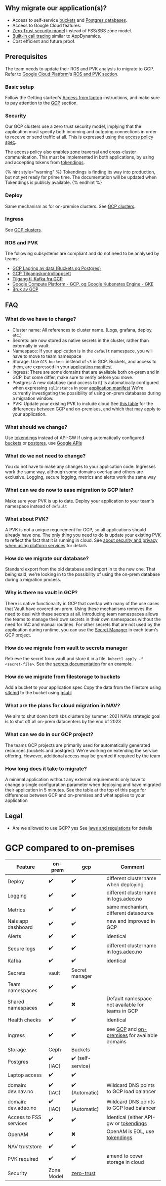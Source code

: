 ## Why migrate our application(s)?
* Access to self-service [buckets] and [Postgres databases][postgres]. 
* Access to Google Cloud features.
* [Zero Trust security model][zero-trust] instead of FSS/SBS zone model.
* [Built-in call tracing](https://istio.io/docs/tasks/observability/distributed-tracing/) similar to AppDynamics.
* Cost efficient and future proof.

## Prerequisites
The team needs to update their ROS and PVK analysis to migrate to GCP.
Refer to [Google Cloud Platform][GCP]'s [ROS and PVK section][ROS & PVK].

### Basic setup
Follow the Getting started's [Access from laptop][gettingstarted] instructions, and make sure to pay attention to the [GCP][gettingstarted-kubectl-gcp] section.

### Security
Our GCP clusters use a zero trust security model, implying that the application
must specify both incoming and outgoing connections in order to receive or send
traffic at all. This is expressed using the [access policy
spec][accesspolicy].

The access policy also enables zone traversal and cross-cluster communication. This
must be implemented in both applications, by using and accepting tokens from
[tokendings].

{% hint style="warning" %}
Tokendings is finding its way into production, but not yet ready for prime time.
The documentation will be updated when Tokendings is publicly available.
{% endhint %}

### Deploy
Same mechanism as for on-premise clusters. See [GCP clusters][GCP].

### Ingress
See [GCP clusters][GCP].

### ROS and PVK
The following subsystems are compliant and do not need to be analysed by teams:

* [GCP Lagring av data (Buckets og Postgres)](https://apps.powerapps.com/play/f8517640-ea01-46e2-9c09-be6b05013566?ID=219)
* [GCP Tilgangskontrolloppsett](https://apps.powerapps.com/play/f8517640-ea01-46e2-9c09-be6b05013566?ID=218)
* [Tilgang til Kafka fra GCP](https://apps.powerapps.com/play/f8517640-ea01-46e2-9c09-be6b05013566?ID=229)
* [Google Compute Platform - GCP, og Google Kubenetes Engine - GKE](https://apps.powerapps.com/play/f8517640-ea01-46e2-9c09-be6b05013566?ID=95)
* [Bruk av GCP](https://apps.powerapps.com/play/f8517640-ea01-46e2-9c09-be6b05013566?ID=222)


## FAQ
### What do we have to change?
* Cluster name: All references to cluster name. (Logs, grafana, deploy, etc.)
* Secrets: are now stored as native secrets in the cluster, rather than externally in vault.
* Namespace: If your application is in the `default` namespace, you will have to move to team namespace
* Storage: Use `GCS-buckets` instead of `s3` in GCP. Buckets, and access to them, are expressed in your [application manifest][manifest]
* Ingress: There are some domains that are available both on-prem and in GCP, but some differ, make sure to verify before you move.
* Postgres: A new database (and access to it) is automatically configured when expressing `sqlInstance` in your [application manifest][manifest] 
We're currently investigating the possibility of using on-prem databases during a migration window.
* PVK: Update your existing PVK to include cloud
See [this table][gcp-comparison-table] for the differences between GCP and on-premises, and which that may apply to your application.

### What should we change?
Use [tokendings] instead of API-GW
If using automatically configured [buckets] or [postgres], use [Google APIs](https://cloud.google.com/storage/docs/reference/libraries)

### What do we not need to change?
You do not have to make any changes to your application code.
Ingresses work the same way, although some domains overlap and others are exclusive.
Logging, secure logging, metrics and alerts work the same way

### What can we do now to ease migration to GCP later?
Make sure your PVK is up to date.
Deploy your application to your team's namespace instead of `default`

### What about PVK?
A PVK is not a unique requirement for GCP, so all applications should already have one.
The only thing you need to do is update your existing PVK to reflect the fact that it is running in cloud.
See [about security and privacy when using platform services](https://doc.nais.io/#about-security-and-privacy-when-using-platform-services) for details

### How do we migrate our database?
Standard export from the old database and import in to the new one.
That being said, we're looking in to the possibility of using the on-prem database during a migration process. 

### Why is there no vault in GCP?
There is native functionality in GCP that overlap with many of the use cases that Vault have covered on-prem.
Using these mechanisms removes the need to deal with these secrets at all.
Introducing team namespaces allows the teams to manage their own secrets in their own namespaces without the need for IAC and manual routines.
For other secrets that are not used by the application during runtime, you can use the [Secret Manager](https://cloud.google.com/secret-manager) in each team's GCP project.

### How do we migrate from vault to secrets manager
Retrieve the secret from vault and store it in a file. `kubectl apply -f <secret-file>`. See the [secrets documentation][secrets] for an example.

### How do we migrate from filestorage to buckets
Add a bucket to your application spec
Copy the data from the filestore using [s3cmd](https://s3tools.org/s3cmd) to the bucket using [gsutil](https://cloud.google.com/storage/docs/gsutil)

### What are the plans for cloud migration in NAV?
We aim to shut down both sbs clusters by summer 2021
NAVs strategic goal is to shut off all on-prem datacenters by the end of 2023

### What can we do in our GCP project?
The teams GCP projects are primarily used for automatically generated resources (buckets and postgres).
We're working on extending the service offering.
However, additional access may be granted if required by the team

### How long does it take to migrate?
A minimal application without any external requirements only have to change a single configuration parameter when deploying and have migrated their application in 5 minutes.
See the table at the top of this page for differences between GCP and on-premises and what applies to your application

## Legal
* Are we allowed to use GCP?
yes
See [laws and regulations](./laws-and-regulations.md) for details

# GCP compared to on-premises
|Feature|on-prem|gcp|Comment|
|-------|-------|---|-------|
|Deploy |✔️      |✔️  |different clustername when deploying|
|Logging|✔️      |✔️  |different clustername in logs.adeo.no|
|Metrics|✔️      |✔️  |same mechanism, different datasource|
|Nais app dashboard|✔️      |✔️  |new and improved in GCP|
|Alerts|✔️      |✔️  |identical|
|Secure logs|✔️      |✔️  |different clustername in logs.adeo.no|
|Kafka|✔️      |✔️  |identical|
|Secrets|vault      |Secret manager  ||
|Team namespaces|✔️      |✔️  ||
|Shared namespaces|✔️      |✖️  |Default namespace not available for teams in GCP|
|Health checks|✔️      |✔️  |identical|
|Ingress|✔️      |✔️  |see [GCP] and [on-premises] for available domains | 
|Storage|Ceph      |Buckets  || 
|Postgres|✔️ (IAC)      |✔️ (self-service)  || 
|Laptop access|✔️       |✔️   || 
|domain: dev.nav.no|✔️ (IAC)       |✔️ (Automatic)  |Wildcard DNS points to GCP load balancer| 
|domain: dev.adeo.no|✔️ (IAC)       |✔️ (Automatic)  |Wildcard DNS points to GCP load balancer| 
|Access to FSS services|✔️       |✔️   |Identical (either API-gw or [tokendings][Tokendings]| 
|OpenAM|✔️       |✖️   |OpenAM is EOL, use [tokendings][Tokendings]| 
|NAV truststore|✔️       |✔️   || 
|PVK required|✔️       |✔️   |amend to cover storage in cloud| 
|Security|Zone Model       |[zero-trust] || 

[GCP]: ./gcp.md
[ROS & PVK]: ./gcp.md#ros-and-pvk
[on-premises]: ./on-premises.md
[tokendings]: https://github.com/nais/tokendings
[zero-trust]: https://github.com/navikt/pig/blob/master/kubeops/doc/zero-trust.md
[buckets]: ../persistence/buckets.md
[postgres]: ../persistence/postgres.md
[gcp-comparison-table]: ./migrating-to-gcp.md#gcp-compared-to-on-premises
[gettingstarted]: ../basics/access.md
[gettingstarted-kubectl-gcp]: ../basics/access.md#google-cloud-platform-gcp
[accesspolicy]: ../nais-application/access-policy.md
[manifest]: ../nais-application/full-example.md
[secrets]: ../addons/secrets.md
